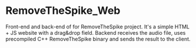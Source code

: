 # RemoveTheSpike_Web
Front-end and back-end of for RemoveTheSpike project.
It's a simple HTML + JS website with a drag&drop field.
Backend receives the audio file, uses precompiled C++ RemoveTheSpike binary and sends the result to the client.
